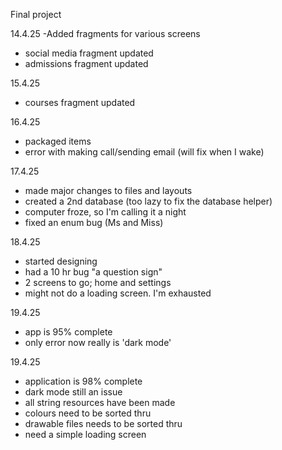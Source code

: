 Final project

14.4.25
-Added fragments for various screens

- social media fragment updated
- admissions fragment updated

15.4.25
- courses fragment updated

16.4.25
- packaged items
- error with making call/sending email (will fix when I wake)

17.4.25
- made major changes to files and layouts
- created a 2nd database (too lazy to fix the database helper)
- computer froze, so I'm calling it a night
- fixed an enum bug (Ms and Miss)

18.4.25
- started designing
- had a 10 hr bug "a question sign"
- 2 screens to go; home and settings
- might not do a loading screen. I'm exhausted

19.4.25
- app is 95% complete
- only error now really is 'dark mode'

19.4.25
- application is 98% complete
- dark mode still an issue
- all string resources have been made
- colours need to be sorted thru
- drawable files needs to be sorted thru
- need a simple loading screen